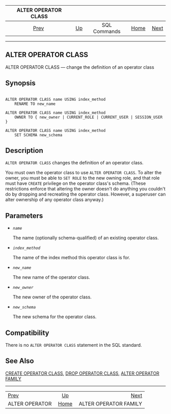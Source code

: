 <!--?xml version="1.0" encoding="UTF-8" standalone="no"?-->

|               ALTER OPERATOR CLASS               |                                        |              |                                                       |                                                         |
| :----------------------------------------------: | :------------------------------------- | :----------: | ----------------------------------------------------: | ------------------------------------------------------: |
| [Prev](sql-alteroperator.html "ALTER OPERATOR")  | [Up](sql-commands.html "SQL Commands") | SQL Commands | [Home](index.html "PostgreSQL 17devel Documentation") |  [Next](sql-alteropfamily.html "ALTER OPERATOR FAMILY") |

***



## ALTER OPERATOR CLASS

ALTER OPERATOR CLASS — change the definition of an operator class

## Synopsis

```

ALTER OPERATOR CLASS name USING index_method
    RENAME TO new_name

ALTER OPERATOR CLASS name USING index_method
    OWNER TO { new_owner | CURRENT_ROLE | CURRENT_USER | SESSION_USER }

ALTER OPERATOR CLASS name USING index_method
    SET SCHEMA new_schema
```

## Description

`ALTER OPERATOR CLASS` changes the definition of an operator class.

You must own the operator class to use `ALTER OPERATOR CLASS`. To alter the owner, you must be able to `SET ROLE` to the new owning role, and that role must have `CREATE` privilege on the operator class's schema. (These restrictions enforce that altering the owner doesn't do anything you couldn't do by dropping and recreating the operator class. However, a superuser can alter ownership of any operator class anyway.)

## Parameters

*   *`name`*

    The name (optionally schema-qualified) of an existing operator class.

*   *`index_method`*

    The name of the index method this operator class is for.

*   *`new_name`*

    The new name of the operator class.

*   *`new_owner`*

    The new owner of the operator class.

*   *`new_schema`*

    The new schema for the operator class.

## Compatibility

There is no `ALTER OPERATOR CLASS` statement in the SQL standard.

## See Also

[CREATE OPERATOR CLASS](sql-createopclass.html "CREATE OPERATOR CLASS"), [DROP OPERATOR CLASS](sql-dropopclass.html "DROP OPERATOR CLASS"), [ALTER OPERATOR FAMILY](sql-alteropfamily.html "ALTER OPERATOR FAMILY")

***

|                                                  |                                                       |                                                         |
| :----------------------------------------------- | :---------------------------------------------------: | ------------------------------------------------------: |
| [Prev](sql-alteroperator.html "ALTER OPERATOR")  |         [Up](sql-commands.html "SQL Commands")        |  [Next](sql-alteropfamily.html "ALTER OPERATOR FAMILY") |
| ALTER OPERATOR                                   | [Home](index.html "PostgreSQL 17devel Documentation") |                                   ALTER OPERATOR FAMILY |
